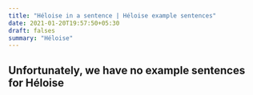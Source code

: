 ```yaml
---
title: "Héloise in a sentence | Héloise example sentences"
date: 2021-01-20T19:57:50+05:30
draft: falses
summary: "Héloise"
---
```

## Unfortunately, we have no example sentences for Héloise                 
